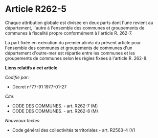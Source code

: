 # Article R262-5

Chaque attribution globale est divisée en deux parts dont l'une revient au département, l'autre à l'ensemble des communes et
groupements de communes à fiscalité propre conformément à l'article R. 262-7.

La part fixée en exécution du premier alinéa du présent article pour l'ensemble des communes et groupements de communes d'un
département d'outre-mer est répartie entre les communes et les groupements de communes selon les règles fixées à l'article R.
262-8.

**Liens relatifs à cet article**

_Codifié par_:

  - Décret n°77-91 1977-01-27

_Cite_:

  - CODE DES COMMUNES. - art. R262-7 (M)
  - CODE DES COMMUNES. - art. R262-8 (M)

_Nouveaux textes_:

  - Code général des collectivités territoriales - art. R2563-4 (V)
